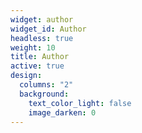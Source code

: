 ```yaml
---
widget: author
widget_id: Author
headless: true
weight: 10
title: Author
active: true
design:
  columns: "2"
  background:
    text_color_light: false
    image_darken: 0
---
```

